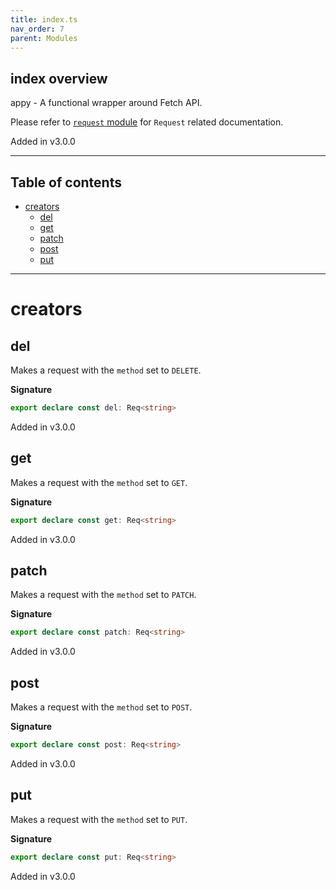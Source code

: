 ```yaml
---
title: index.ts
nav_order: 7
parent: Modules
---
```


## index overview

appy - A functional wrapper around Fetch API.

Please refer to [`request` module](request.ts.html) for `Request` related documentation.

Added in v3.0.0

---

<h2 class="text-delta">Table of contents</h2>

- [creators](#creators)
  - [del](#del)
  - [get](#get)
  - [patch](#patch)
  - [post](#post)
  - [put](#put)

---

# creators

## del

Makes a request with the `method` set to `DELETE`.

**Signature**

```ts
export declare const del: Req<string>
```

Added in v3.0.0

## get

Makes a request with the `method` set to `GET`.

**Signature**

```ts
export declare const get: Req<string>
```

Added in v3.0.0

## patch

Makes a request with the `method` set to `PATCH`.

**Signature**

```ts
export declare const patch: Req<string>
```

Added in v3.0.0

## post

Makes a request with the `method` set to `POST`.

**Signature**

```ts
export declare const post: Req<string>
```

Added in v3.0.0

## put

Makes a request with the `method` set to `PUT`.

**Signature**

```ts
export declare const put: Req<string>
```

Added in v3.0.0
